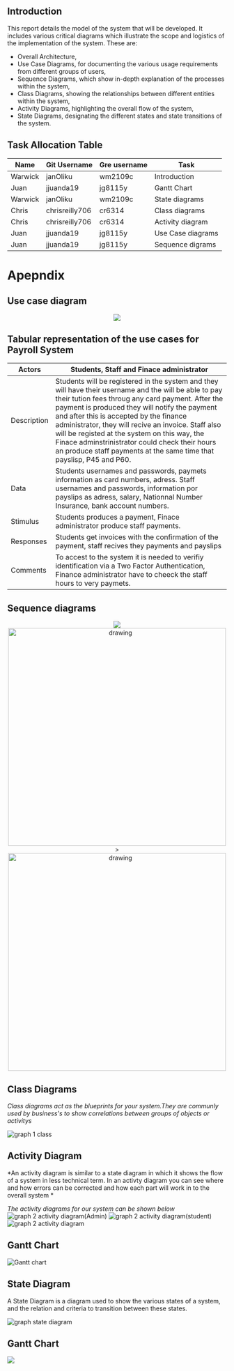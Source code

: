 ## Introduction

This report details the model of the system that will be developed. It includes various critical diagrams which illustrate the scope and logistics of the implementation of the system.
These are:
- Overall Architecture,
- Use Case Diagrams, for documenting the various usage requirements from different groups of users,
- Sequence Diagrams, which show in-depth explanation of the processes within the system,
- Class Diagrams, showing the relationships between different entities within the system,
- Activity Diagrams, highlighting the overall flow of the system,
- State Diagrams, designating the different states and state transitions of the system.

## Task Allocation Table

|Name| Git Username | Gre username| Task |
|---|---|---|---|
|Warwick|janOliku|wm2109c|Introduction|
|Juan|jjuanda19|jg8115y|Gantt Chart|
|Warwick|janOliku|wm2109c|State diagrams|
|Chris|chrisreilly706|cr6314|Class diagrams|
|Chris|chrisreilly706|cr6314|Activity diagram|
|Juan | jjuanda19 | jg8115y|Use Case diagrams|
|Juan | jjuanda19 | jg8115y|Sequence digrams|



# Apepndix
## Use case diagram
<div align=center>
<img src="https://user-images.githubusercontent.com/114992140/213960846-f6c1c81c-ee7e-4464-ac2e-02fc31440de8.png"></div>

## Tabular representation of the use cases for Payroll System

| Actors | Students, Staff and Finace administrator|
|---|---|
|Description| Students will be registered in the system and they will have their username and the will be able to pay their tution fees throug any card payment. After the payment is produced they will notify the payment and after this is accepted by the finance administrator, they will recive an invoice. Staff also will be registed at the system on this way, the Finace adminstrinistrator could check their hours an produce staff payments at the same time that payslisp, P45 and P60.|
|Data| Students usernames and passwords, paymets information as card numbers, adress. Staff usernames and passwords, information por payslips as adress, salary, Nationnal Number Insurance, bank account numbers.|
|Stimulus|Students produces a payment, Finace administrator produce staff payments.|
|Responses|Students get invoices with the confirmation of the payment, staff recives they payments and payslips|
|Comments|To accest to the system it is needed to verifiy  identification via a Two Factor Authentication, Finance administrator have to cheeck the staff hours to very paymets.|

## Sequence diagrams
<div align=center>
<img src="https://user-images.githubusercontent.com/114992140/213960984-1a33c72c-b721-4ba0-bf81-3dd198be2b2b.png"></div>
<div align=center>
<img src="https://user-images.githubusercontent.com/114992140/213960951-fecf8b94-d30e-47ab-822c-b8af7066bc4d.png" alt="drawing" width="500"/>></div>
 <div align=center>
<img src="https://user-images.githubusercontent.com/114992140/213961037-5c076f6a-25b9-4e7d-b6e7-16e29f632707.png"alt="drawing" width="500"/></div>


## Class Diagrams
  *Class diagrams act as the blueprints for your system.They are communly used by business's to show correlations between groups of objects or activitys*


 ![graph 1 class](https://user-images.githubusercontent.com/115148130/213920107-deb60659-2778-4d18-8f1e-24a5e7cefdb0.png)


  ## Activity Diagram
  *An activity diagram is similar to a state diagram in which it shows the flow of a system in less technical term. In an activty diagram you can see where and how errors can be corrected and how each part will work in to the overall system *


 *The activity diagrams for our system can be shown below*       
![graph 2 activity diagram(Admin)](https://user-images.githubusercontent.com/115148130/213920165-9003744e-277c-47f4-8f66-48782c53d737.png)
![graph 2 activity diagram(student)](https://user-images.githubusercontent.com/115148130/213920168-311e156d-a0a7-4227-b1a3-05905659d9d3.png)
![graph 2 activity diagram](https://user-images.githubusercontent.com/115148130/213920170-8370fc5b-36b5-494a-b315-26b09a43755f.png)


## Gantt Chart

![Gantt chart](https://user-images.githubusercontent.com/114992140/214053162-79cb0a52-29eb-4a40-93f8-323f0be35231.jpg)



## State Diagram
  A State Diagram is a diagram used to show the various states of a system, and the relation and criteria to transition between these states.

![graph state diagram](https://github.com/TeachingMaterial/softwareproject_-team_3/blob/phase/2/graph%20state%20diagram.png)

## Gantt Chart

<img src="https://user-images.githubusercontent.com/114992140/214053162-79cb0a52-29eb-4a40-93f8-323f0be35231.jpg">
